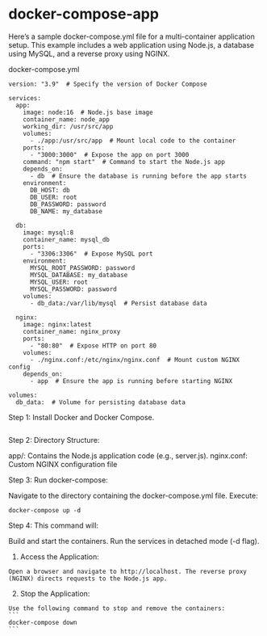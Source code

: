 # docker-compose-app
Here’s a sample docker-compose.yml file for a multi-container application setup. This example includes a web application using Node.js, a database using MySQL, and a reverse proxy using NGINX.

docker-compose.yml
```
version: "3.9"  # Specify the version of Docker Compose

services:
  app:
    image: node:16  # Node.js base image
    container_name: node_app
    working_dir: /usr/src/app
    volumes:
      - ./app:/usr/src/app  # Mount local code to the container
    ports:
      - "3000:3000"  # Expose the app on port 3000
    command: "npm start"  # Command to start the Node.js app
    depends_on:
      - db  # Ensure the database is running before the app starts
    environment:
      DB_HOST: db
      DB_USER: root
      DB_PASSWORD: password
      DB_NAME: my_database

  db:
    image: mysql:8
    container_name: mysql_db
    ports:
      - "3306:3306"  # Expose MySQL port
    environment:
      MYSQL_ROOT_PASSWORD: password
      MYSQL_DATABASE: my_database
      MYSQL_USER: root
      MYSQL_PASSWORD: password
    volumes:
      - db_data:/var/lib/mysql  # Persist database data

  nginx:
    image: nginx:latest
    container_name: nginx_proxy
    ports:
      - "80:80"  # Expose HTTP on port 80
    volumes:
      - ./nginx.conf:/etc/nginx/nginx.conf  # Mount custom NGINX config
    depends_on:
      - app  # Ensure the app is running before starting NGINX

volumes:
  db_data:  # Volume for persisting database data
```
Step 1: Install Docker and Docker Compose.
```

```

Step 2: Directory Structure:

  app/: Contains the Node.js application code (e.g., server.js).
  nginx.conf: Custom NGINX configuration file

Step 3: Run docker-compose:

  Navigate to the directory containing the docker-compose.yml file.
  Execute:
  ```
  docker-compose up -d
  ```
Step 4: This command will:

  Build and start the containers.
  Run the services in detached mode (-d flag).

  1. Access the Application:

    Open a browser and navigate to http://localhost. The reverse proxy (NGINX) directs requests to the Node.js app.

  2. Stop the Application:

    Use the following command to stop and remove the containers:
    ```
    docker-compose down
    ```
